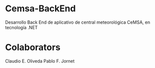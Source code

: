 # Cemsa-BackEnd
Desarrollo Back End de aplicativo de central meteorológica CeMSA, en tecnología .NET

# Colaborators
Claudio E. Oliveda
Pablo F. Jornet